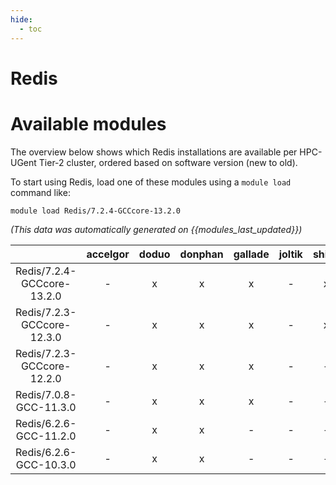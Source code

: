 ```yaml
---
hide:
  - toc
---
```


Redis
=====

# Available modules


The overview below shows which Redis installations are available per HPC-UGent Tier-2 cluster, ordered based on software version (new to old).

To start using Redis, load one of these modules using a `module load` command like:

```shell
module load Redis/7.2.4-GCCcore-13.2.0
```

*(This data was automatically generated on {{modules_last_updated}})*  

| |accelgor|doduo|donphan|gallade|joltik|shinx|skitty|
| :---: | :---: | :---: | :---: | :---: | :---: | :---: | :---: |
|Redis/7.2.4-GCCcore-13.2.0|-|x|x|x|-|x|x|
|Redis/7.2.3-GCCcore-12.3.0|-|x|x|x|-|x|x|
|Redis/7.2.3-GCCcore-12.2.0|-|x|x|x|-|-|-|
|Redis/7.0.8-GCC-11.3.0|-|x|x|x|-|-|-|
|Redis/6.2.6-GCC-11.2.0|-|x|x|-|-|-|-|
|Redis/6.2.6-GCC-10.3.0|-|x|x|-|-|-|-|
